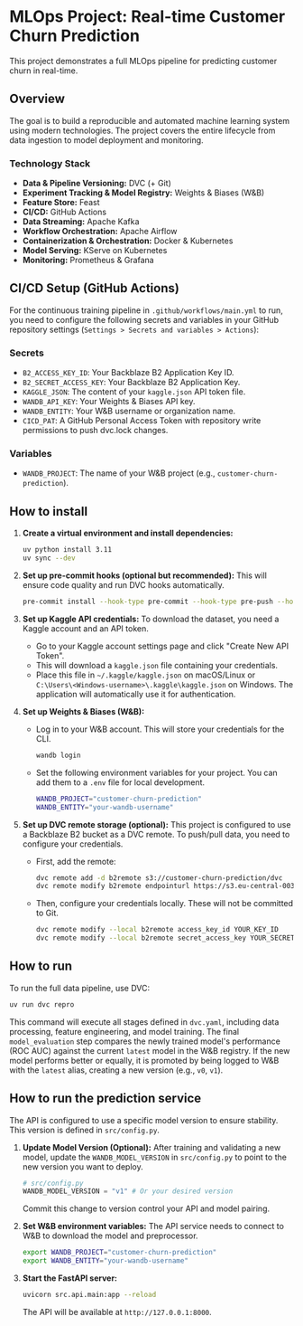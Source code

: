 # MLOps Project: Real-time Customer Churn Prediction

This project demonstrates a full MLOps pipeline for predicting customer churn in real-time.

## Overview

The goal is to build a reproducible and automated machine learning system using modern technologies. The project covers the entire lifecycle from data ingestion to model deployment and monitoring.

### Technology Stack

-   **Data & Pipeline Versioning:** DVC (+ Git)
-   **Experiment Tracking & Model Registry:** Weights & Biases (W&B)
-   **Feature Store:** Feast
-   **CI/CD:** GitHub Actions
-   **Data Streaming:** Apache Kafka
-   **Workflow Orchestration:** Apache Airflow
-   **Containerization & Orchestration:** Docker & Kubernetes
-   **Model Serving:** KServe on Kubernetes
-   **Monitoring:** Prometheus & Grafana


## CI/CD Setup (GitHub Actions)

For the continuous training pipeline in `.github/workflows/main.yml` to run, you need to configure the following secrets and variables in your GitHub repository settings (`Settings > Secrets and variables > Actions`):

### Secrets

-   `B2_ACCESS_KEY_ID`: Your Backblaze B2 Application Key ID.
-   `B2_SECRET_ACCESS_KEY`: Your Backblaze B2 Application Key.
-   `KAGGLE_JSON`: The content of your `kaggle.json` API token file.
-   `WANDB_API_KEY`: Your Weights & Biases API key.
-   `WANDB_ENTITY`: Your W&B username or organization name.
-   `CICD_PAT`: A GitHub Personal Access Token with repository write permissions to push dvc.lock changes.

### Variables

-   `WANDB_PROJECT`: The name of your W&B project (e.g., `customer-churn-prediction`).


## How to install

1.  **Create a virtual environment and install dependencies:**
    ```bash
    uv python install 3.11
    uv sync --dev
    ```

2.  **Set up pre-commit hooks (optional but recommended):**
    This will ensure code quality and run DVC hooks automatically.
    ```bash
    pre-commit install --hook-type pre-commit --hook-type pre-push --hook-type post-checkout
    ```

3.  **Set up Kaggle API credentials:**
    To download the dataset, you need a Kaggle account and an API token.
    -   Go to your Kaggle account settings page and click "Create New API Token".
    -   This will download a `kaggle.json` file containing your credentials.
    -   Place this file in `~/.kaggle/kaggle.json` on macOS/Linux or `C:\Users\<Windows-username>\.kaggle\kaggle.json` on Windows. The application will automatically use it for authentication.

4.  **Set up Weights & Biases (W&B):**
    -   Log in to your W&B account. This will store your credentials for the CLI.
        ```bash
        wandb login
        ```
    -   Set the following environment variables for your project. You can add them to a `.env` file for local development.
        ```bash
        WANDB_PROJECT="customer-churn-prediction"
        WANDB_ENTITY="your-wandb-username"
        ```

5.  **Set up DVC remote storage (optional):**
    This project is configured to use a Backblaze B2 bucket as a DVC remote. To push/pull data, you need to configure your credentials.
    -   First, add the remote:
        ```bash
        dvc remote add -d b2remote s3://customer-churn-prediction/dvc
        dvc remote modify b2remote endpointurl https://s3.eu-central-003.backblazeb2.com
        ```
    -   Then, configure your credentials locally. These will not be committed to Git.
        ```bash
        dvc remote modify --local b2remote access_key_id YOUR_KEY_ID
        dvc remote modify --local b2remote secret_access_key YOUR_SECRET
        ```

## How to run

To run the full data pipeline, use DVC:

```bash
uv run dvc repro
```

This command will execute all stages defined in `dvc.yaml`, including data processing, feature engineering, and model training. The final `model_evaluation` step compares the newly trained model's performance (ROC AUC) against the current `latest` model in the W&B registry. If the new model performs better or equally, it is promoted by being logged to W&B with the `latest` alias, creating a new version (e.g., `v0`, `v1`).

## How to run the prediction service

The API is configured to use a specific model version to ensure stability. This version is defined in `src/config.py`.

1.  **Update Model Version (Optional):**
    After training and validating a new model, update the `WANDB_MODEL_VERSION` in `src/config.py` to point to the new version you want to deploy.
    ```python
    # src/config.py
    WANDB_MODEL_VERSION = "v1" # Or your desired version
    ```
    Commit this change to version control your API and model pairing.

2.  **Set W&B environment variables:**
    The API service needs to connect to W&B to download the model and preprocessor.
    ```bash
    export WANDB_PROJECT="customer-churn-prediction"
    export WANDB_ENTITY="your-wandb-username"
    ```

3.  **Start the FastAPI server:**
    ```bash
    uvicorn src.api.main:app --reload
    ```
    The API will be available at `http://127.0.0.1:8000`.
